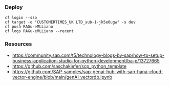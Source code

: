 ### Deploy

```
cf login --sso
cf target -o "CUSTOMERTIMES_UK LTD_sub-1-jk5e0ugw" -s dev
cf push RAGu-eMLLiano
cf logs RAGu-eMLLiano --recent
```


### Resources

* https://community.sap.com/t5/technology-blogs-by-sap/how-to-setup-business-application-studio-for-python-development/ba-p/13727665
* https://github.com/saschakiefer/scp_python_template
* https://github.com/SAP-samples/sap-genai-hub-with-sap-hana-cloud-vector-engine/blob/main/genAI_vectordb.ipynb
